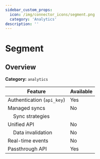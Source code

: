 ```yaml
---
sidebar_custom_props:
  icon: /img/connector_icons/segment.png
  category: 'Analytics'
description: ''
---
```


# Segment

## Overview

**Category:** `analytics`

| Feature                              | Available |
| ------------------------------------ | --------- |
| Authentication (`api_key`)           | Yes       |
| Managed syncs                        | No        |
| &nbsp;&nbsp;&nbsp; Sync strategies   |           |
| Unified API                          | No        |
| &nbsp;&nbsp;&nbsp; Data invalidation | No        |
| Real-time events                     | No        |
| Passthrough API                      | Yes       |
